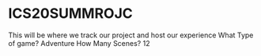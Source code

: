 # ICS20SUMMROJC
This will be where we track our project and host our experience 
What Type of game?
Adventure
How Many Scenes?
12
